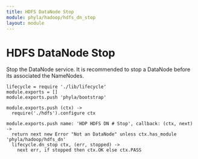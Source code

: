 ```yaml
---
title: HDFS DataNode Stop
module: phyla/hadoop/hdfs_dn_stop
layout: module
---
```


# HDFS DataNode Stop

Stop the DataNode service. It is recommended to stop a DataNode before its 
associated the NameNodes.

    lifecycle = require './lib/lifecycle'
    module.exports = []
    module.exports.push 'phyla/bootstrap'

    module.exports.push (ctx) ->
      require('./hdfs').configure ctx

    module.exports.push name: 'HDP HDFS DN # Stop', callback: (ctx, next) ->
      return next new Error "Not an DataNode" unless ctx.has_module 'phyla/hadoop/hdfs_dn'
      lifecycle.dn_stop ctx, (err, stopped) ->
        next err, if stopped then ctx.OK else ctx.PASS